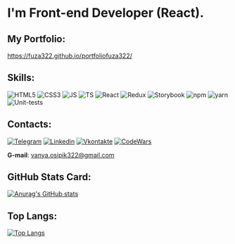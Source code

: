 # I'm Front-end Developer (React). #
## My Portfolio: ##
https://fuza322.github.io/portfoliofuza322/

## Skills: ##
![HTML5](https://img.shields.io/badge/-HTML5-F38448?style=for-the-badge&logo=html5)
![CSS3](https://img.shields.io/badge/-CSS3-249CDA?style=for-the-badge&logo=css3)
![JS](https://img.shields.io/badge/-JS-313131?style=for-the-badge&logo=javascript)
![TS](https://img.shields.io/badge/-TS-015089?style=for-the-badge&logo=typescript)
![React](https://img.shields.io/badge/-React-3A3E42?style=for-the-badge&logo=react)
![Redux](https://img.shields.io/badge/-Redux-8043C4?style=for-the-badge&logo=redux)
![Storybook](https://img.shields.io/badge/-Storybook-EFEFEF?style=for-the-badge&logo=storybook)
![npm](https://img.shields.io/badge/-npm-BB2026?style=for-the-badge&logo=npm)
![yarn](https://img.shields.io/badge/-yarn-D2D2D2?style=for-the-badge&logo=yarn)
![Unit-tests](https://img.shields.io/badge/-Unit—test-A653E4?style=for-the-badge&logo=unit-test)

## Contacts: ##
[![Telegram](https://img.shields.io/badge/-Telegram-2590C5?style=for-the-badge&logo=telegram)](https://t.me/vanya_Fuza)
[![Linkedin](https://img.shields.io/badge/-Linkedin-0A66C2?style=for-the-badge&logo=linkedin)](https://www.linkedin.com/in/ivanosipik/?locale=en_US)
[![Vkontakte](https://img.shields.io/badge/-Vkontakte-59A6FF?style=for-the-badge&logo=vk)](https://vk.com/id28637849)
[![CodeWars](https://img.shields.io/badge/-CodeWars-AF2E22?style=for-the-badge&logo=codewars)](https://www.codewars.com/users/Fuza322)

**G-mail**: vanya.osipik322@gmail.com

## GitHub Stats Card: ##
[![Anurag's GitHub stats](https://github-readme-stats.vercel.app/api?username=Fuza322&show_icons=true&count_private=true&theme=tokyonight)](https://github.com/Fuza322/github-readme-stats)

## Top Langs: ##
[![Top Langs](https://github-readme-stats.vercel.app/api/top-langs/?username=Fuza322&layout=compact&theme=tokyonight)](https://github.com/Fuza322/github-readme-stats)